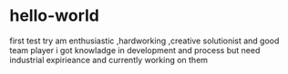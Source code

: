 # hello-world
first test try
am enthusiastic ,hardworking ,creative solutionist and good team player
i got knowladge in development and process but need industrial expirieance
and currently working on them
